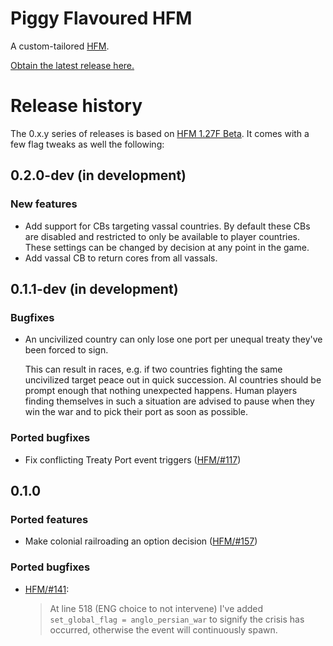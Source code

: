 Piggy Flavoured HFM
===================

A custom-tailored [HFM].

[HFM]: https://github.com/SighPie/HFM

[Obtain the latest release here.][RELEASE]

[RELEASE]: https://github.com/moretrim/PFH/releases/latest

Release history
===============

The 0.x.y series of releases is based on [HFM 1.27F Beta]. It comes with a few flag tweaks as well the following:

[HFM 1.27F Beta]: https://github.com/SighPie/HFM/tree/38ca75c40063e08cbf696140e0ea68d76e6ace9d

0.2.0-dev (in development)
--------------------------

### New features

- Add support for CBs targeting vassal countries. By default these CBs are disabled and restricted to only be available
  to player countries. These settings can be changed by decision at any point in the game.
- Add vassal CB to return cores from all vassals.

0.1.1-dev (in development)
--------------------------

### Bugfixes

- An uncivilized country can only lose one port per unequal treaty they've been forced to sign.

  This can result in races, e.g. if two countries fighting the same uncivilized target peace out in quick succession. AI
  countries should be prompt enough that nothing unexpected happens. Human players finding themselves in such a
  situation are advised to pause when they win the war and to pick their port as soon as possible.

### Ported bugfixes

- Fix conflicting Treaty Port event triggers ([HFM/#117])

[HFM/#117]: https://github.com/SighPie/HFM/pull/117

0.1.0
-----

### Ported features

- Make colonial railroading an option decision ([HFM/#157])

[HFM/#157]: https://github.com/SighPie/HFM/pull/157

### Ported bugfixes

- [HFM/#141]\:

  > At line 518 (ENG choice to not intervene) I've added `set_global_flag = anglo_persian_war` to signify the crisis has
  > occurred, otherwise the event will continuously spawn.

[HFM/#141]: https://github.com/SighPie/HFM/pull/141
